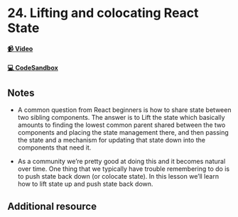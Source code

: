 # 24. Lifting and colocating React State

#### [📹 Video]()

#### [💻 CodeSandbox](https://codesandbox.io/s/github/kentcdodds/beginners-guide-to-react/tree/codesandbox/24-lifting-and-colocating?from-embed)

## Notes

- A common question from React beginners is how to share state between two sibling components. The answer is to Lift the state which basically amounts to finding the lowest common parent shared between the two components and placing the state management there, and then passing the state and a mechanism for updating that state down into the components that need it.

- As a community we’re pretty good at doing this and it becomes natural over time. One thing that we typically have trouble remembering to do is to push state back down (or colocate state). In this lesson we’ll learn how to lift state up and push state back down.

## Additional resource
